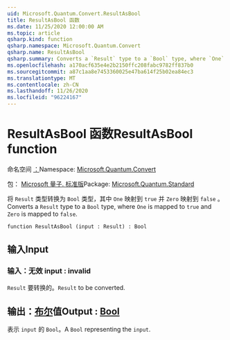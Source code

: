 ```yaml
---
uid: Microsoft.Quantum.Convert.ResultAsBool
title: ResultAsBool 函数
ms.date: 11/25/2020 12:00:00 AM
ms.topic: article
qsharp.kind: function
qsharp.namespace: Microsoft.Quantum.Convert
qsharp.name: ResultAsBool
qsharp.summary: Converts a `Result` type to a `Bool` type, where `One` is mapped to `true` and `Zero` is mapped to `false`.
ms.openlocfilehash: a170acf635e4e2b2150ffc208fabc9782ff837b0
ms.sourcegitcommit: a87c1aa8e7453360025e47ba614f25b02ea84ec3
ms.translationtype: MT
ms.contentlocale: zh-CN
ms.lasthandoff: 11/26/2020
ms.locfileid: "96224167"
---
```

# <a name="resultasbool-function"></a><span data-ttu-id="1e6c0-102">ResultAsBool 函数</span><span class="sxs-lookup"><span data-stu-id="1e6c0-102">ResultAsBool function</span></span>

<span data-ttu-id="1e6c0-103">命名空间 [：](xref:Microsoft.Quantum.Convert)</span><span class="sxs-lookup"><span data-stu-id="1e6c0-103">Namespace: [Microsoft.Quantum.Convert](xref:Microsoft.Quantum.Convert)</span></span>

<span data-ttu-id="1e6c0-104">包： [Microsoft 量子. 标准版](https://nuget.org/packages/Microsoft.Quantum.Standard)</span><span class="sxs-lookup"><span data-stu-id="1e6c0-104">Package: [Microsoft.Quantum.Standard](https://nuget.org/packages/Microsoft.Quantum.Standard)</span></span>


<span data-ttu-id="1e6c0-105">将 `Result` 类型转换为 `Bool` 类型，其中 `One` 映射到 `true` 并 `Zero` 映射到 `false` 。</span><span class="sxs-lookup"><span data-stu-id="1e6c0-105">Converts a `Result` type to a `Bool` type, where `One` is mapped to `true` and `Zero` is mapped to `false`.</span></span>

```qsharp
function ResultAsBool (input : Result) : Bool
```


## <a name="input"></a><span data-ttu-id="1e6c0-106">输入</span><span class="sxs-lookup"><span data-stu-id="1e6c0-106">Input</span></span>

### <a name="input--__invalidresult__"></a><span data-ttu-id="1e6c0-107">输入：__无效 <Result>__</span><span class="sxs-lookup"><span data-stu-id="1e6c0-107">input : __invalid<Result>__</span></span>

<span data-ttu-id="1e6c0-108">`Result` 要转换的。</span><span class="sxs-lookup"><span data-stu-id="1e6c0-108">`Result` to be converted.</span></span>



## <a name="output--bool"></a><span data-ttu-id="1e6c0-109">输出：[布尔](xref:microsoft.quantum.lang-ref.bool)值</span><span class="sxs-lookup"><span data-stu-id="1e6c0-109">Output : [Bool](xref:microsoft.quantum.lang-ref.bool)</span></span>

<span data-ttu-id="1e6c0-110">表示 `input` 的 `Bool`。</span><span class="sxs-lookup"><span data-stu-id="1e6c0-110">A `Bool` representing the `input`.</span></span>